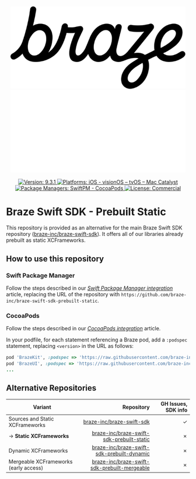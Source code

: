 <p align="center">
  <img width="480" alt="Braze Logo" src=".github/assets/logo-light.png#gh-light-mode-only" />
  <img width="480" alt="Braze Logo" src=".github/assets/logo-dark.png#gh-dark-mode-only" />
</p>

<p align="center">
  <a href="https://github.com/braze-inc/braze-swift-sdk/releases">
    <img src="https://badgen.net/badge/version/9.3.1/blue" alt="Version: 9.3.1">
  </a>
  <a href="#">
    <img src="https://badgen.net/badge/platforms/iOS%20%7C%20visionOS%20%7C%20tvOS%20%7C%20Mac%20Catalyst/orange"
      alt="Platforms: iOS - visionOS – tvOS – Mac Catalyst">
  </a>
  <a href="#">
    <img src="https://badgen.net/badge/package%20managers/SwiftPM%20%7C%20CocoaPods/green" alt="Package Managers: SwiftPM - CocoaPods">
  </a>
  <a href="https://github.com/braze-inc/braze-swift-sdk/blob/main/LICENSE">
    <img src="https://badgen.net/badge/license/Commercial/black" alt="License: Commercial">
  </a>
</p>

# Braze Swift SDK - Prebuilt Static

This repository is provided as an alternative for the main Braze Swift SDK repository ([braze-inc/braze-swift-sdk]). It offers all of our libraries already prebuilt as static XCFrameworks.

## How to use this repository

### Swift Package Manager

Follow the steps described in our [_Swift Package Manager integration_](https://www.braze.com/docs/developer_guide/platform_integration_guides/swift/initial_sdk_setup/installation_methods/swift_package_manager/) article, replacing the URL of the repository with `https://github.com/braze-inc/braze-swift-sdk-prebuilt-static`.

### CocoaPods

Follow the steps described in our [_CocoaPods integration_](https://www.braze.com/docs/developer_guide/platform_integration_guides/swift/initial_sdk_setup/installation_methods/cocoapods/) article.

In your podfile, for each statement referencing a Braze pod, add a `:podspec` statement, replacing `<version>` in the URL as follows:

```ruby
pod 'BrazeKit', :podspec => 'https://raw.githubusercontent.com/braze-inc/braze-swift-sdk-prebuilt-static/<version>/BrazeKit.podspec'
pod 'BrazeUI', :podspec => 'https://raw.githubusercontent.com/braze-inc/braze-swift-sdk-prebuilt-static/<version>/BrazeUI.podspec'
...
```

## Alternative Repositories

| Variant                               |                                     Repository | GH Issues, SDK info |
|---------------------------------------|-----------------------------------------------:|--------------------:|
| Sources and Static XCFrameworks       |                    [braze-inc/braze-swift-sdk] |                   ✓ |
| → **Static XCFrameworks**             |    [braze-inc/braze-swift-sdk-prebuilt-static] |                   ✗ |
| Dynamic XCFrameworks                  |   [braze-inc/braze-swift-sdk-prebuilt-dynamic] |                   ✗ |
| Mergeable XCFrameworks (early access) | [braze-inc/braze-swift-sdk-prebuilt-mergeable] |                   ✗ |

[braze-inc/braze-swift-sdk]: https://github.com/braze-inc/braze-swift-sdk
[braze-inc/braze-swift-sdk-prebuilt-static]: https://github.com/braze-inc/braze-swift-sdk-prebuilt-static
[braze-inc/braze-swift-sdk-prebuilt-dynamic]: https://github.com/braze-inc/braze-swift-sdk-prebuilt-dynamic
[braze-inc/braze-swift-sdk-prebuilt-mergeable]: https://github.com/braze-inc/braze-swift-sdk-prebuilt-mergeable
